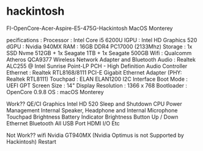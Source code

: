 # hackintosh
FI-OpenCore-Acer-Aspire-E5-475G-Hackintosh MacOS Monterey

pecifications :
Processor : Intel Core i5 6200U
IGPU : Intel HD Graphics 520
dGPU : Nvidia 940MX
RAM : 16GB DDR4 PC17000 (2133Mhz)
Storage : 1x  SSD Nvme 512GB + 1x Seagate 1TB + 1x Seagate 500GB
Wifi : Qualcomm Atheros QCA9377 Wireless Network Adapter and Bluetooth
Audio : Realtek ALC255 @ Intel Sunrise Point-LP PCH - High Definition Audio Controller 
Ethernet : Realtek RTL8168/8111 PCI-E Gigabit Ethernet Adapter (PHY: Realtek RTL8111)
Touchpad : ELAN ELAN1200 I2C Interface
Boot Mode : UEFI GPT
Screen Size : 14"
Display Resolution : 1366 x 768
Bootloader : OpenCore 0.9.8
OS : macOS Monterey

Work??
QE/CI Graphics Intel HD 520
Sleep and Shutdown
CPU Power Management
Internal Speaker, Headphone and Internal Microphone
Touchpad
Brightness
Battery Indicator
Brightness Button Up / Down
Ethernet
Bluetooth
All USB Port
HDMI I/O
Etc

Not Work??
wifi
Nvidia GT940MX (Nvidia Optimus is not Supported by Hackintosh)
Restart
